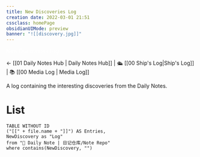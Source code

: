 ```yaml
---
title: New Discoveries Log
creation date: 2022-03-01 21:51 
cssclass: homePage
obsidianUIMode: preview
banner: "![[discovery.jpg]]"
---
```

<div class="title" style="color:#fff">New Discoveries Log</div>

<- [[01 Daily Notes Hub | Daily Notes Hub]] | 🛳️ [[00 Ship's Log|Ship's Log]] | 📚 [[00 Media Log | Media Log]]

A log containing the interesting discoveries from the Daily Notes.

# List

```dataview
TABLE WITHOUT ID 
("[[" + file.name + "]]") AS Entries,
NewDiscovery as "Log"
from "📔 Daily Note | 日记仓库/Note Repo"
where contains(NewDiscovery, "")
```